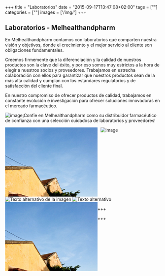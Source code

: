 +++
title = "Laboratorios"
date = "2015-09-17T13:47:08+02:00"
tags = [""]
categories = [""]
images = ['/img/']
+++

## Laboratorios - Melhealthandpharm

En Melhealthandpharm contamos con laboratorios que comparten nuestra visión y objetivos, donde el crecimiento y el mejor servicio al cliente son obligaciones fundamentales.

Creemos firmemente que la diferenciación y la calidad de nuestros productos son la clave del éxito, y por eso somos muy estrictos a la hora de elegir a nuestros socios y proveedores. Trabajamos en estrecha colaboración con ellos para garantizar que nuestros productos sean de la más alta calidad y cumplan con los estándares regulatorios y de satisfacción del cliente final.

En nuestro compromiso de ofrecer productos de calidad, trabajamos en constante evolución e investigación para ofrecer soluciones innovadoras en el mercado farmacéutico.


![image](/img/banner-2.jpg)¡Confíe en Melhealthandpharm como su distribuidor farmacéutico de confianza con una selección cuidadosa de laboratorios y proveedores!



![image]()<img src= "/static/img/banner-2.jpg" alt="image" width="300" style="float:left; margin-right:10px;">

<img class="image" src="/img/logo.png" alt="Texto alternativo de la imagen"/>


<div class= "images" style= float:left; margin-right:100px;">
  <img src="banner-2.jpg" alt="image" width="300">
</div>

<img src="/banner-2.jpg" alt="Texto alternativo" width="500">

+++

+++





  
